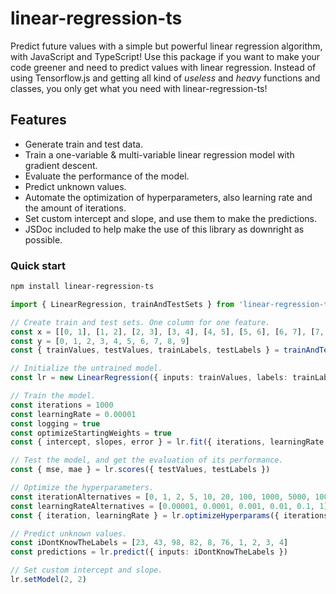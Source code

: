 # linear-regression-ts

Predict future values with a simple but powerful linear regression algorithm, with JavaScript and TypeScript!
Use this package if you want to make your code greener and need to predict values with linear regression. Instead of
using Tensorflow.js and getting all kind of *useless* and *heavy* functions and classes, you only get what you need with linear-regression-ts!

## Features

- Generate train and test data.
- Train a one-variable & multi-variable linear regression model with gradient descent.
- Evaluate the performance of the model.
- Predict unknown values.
- Automate the optimization of hyperparameters, also learning rate and the amount of iterations.
- Set custom intercept and slope, and use them to make the predictions.
- JSDoc included to help make the use of this library as downright as possible.

### Quick start

```bash
npm install linear-regression-ts
```

```typescript
import { LinearRegression, trainAndTestSets } from 'linear-regression-ts'

// Create train and test sets. One column for one feature.
const x = [[0, 1], [1, 2], [2, 3], [3, 4], [4, 5], [5, 6], [6, 7], [7, 8], [9, 10], [10, 11]]
const y = [0, 1, 2, 3, 4, 5, 6, 7, 8, 9]
const { trainValues, testValues, trainLabels, testLabels } = trainAndTestSets({ x, y, ratio: 0.7 })  

// Initialize the untrained model.
const lr = new LinearRegression({ inputs: trainValues, labels: trainLabels }) 

// Train the model.
const iterations = 1000
const learningRate = 0.00001
const logging = true
const optimizeStartingWeights = true
const { intercept, slopes, error } = lr.fit({ iterations, learningRate, logging, optimizeStartingWeights }) 

// Test the model, and get the evaluation of its performance.
const { mse, mae } = lr.scores({ testValues, testLabels }) 

// Optimize the hyperparameters.
const iterationAlternatives = [0, 1, 2, 5, 10, 20, 100, 1000, 5000, 10000]
const learningRateAlternatives = [0.00001, 0.0001, 0.001, 0.01, 0.1, 1]
const { iteration, learningRate } = lr.optimizeHyperparams({ iterations: iterationAlternatives, learningRates: learningRateAlternatives }) 

// Predict unknown values.
const iDontKnowTheLabels = [23, 43, 98, 82, 8, 76, 1, 2, 3, 4] 
const predictions = lr.predict({ inputs: iDontKnowTheLabels })

// Set custom intercept and slope.
lr.setModel(2, 2)

```
